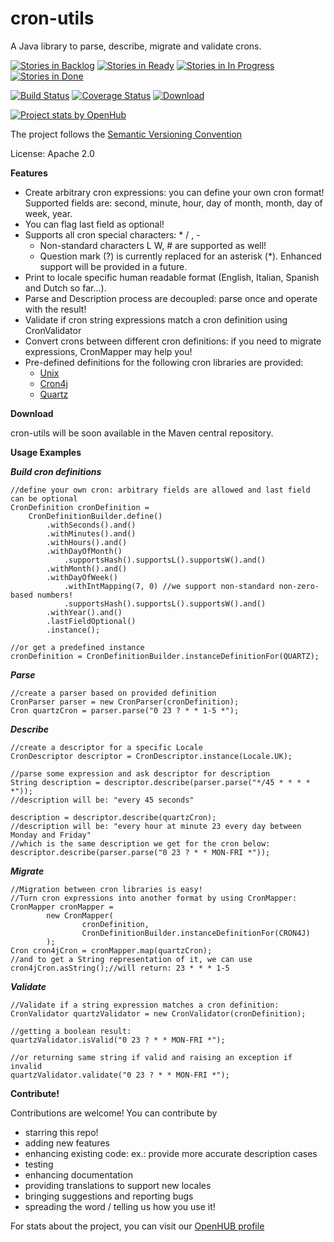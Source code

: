 cron-utils
===========
A Java library to parse, describe, migrate and validate crons.

[![Stories in Backlog](https://badge.waffle.io/jmrozanec/cron-utils.svg?label=backlog&title=Backlog)](http://waffle.io/jmrozanec/cron-utils)
[![Stories in Ready](https://badge.waffle.io/jmrozanec/cron-utils.svg?label=ready&title=Ready)](http://waffle.io/jmrozanec/cron-utils)
[![Stories in In Progress](https://badge.waffle.io/jmrozanec/cron-utils.svg?label=inprogress&title=InProgress)](http://waffle.io/jmrozanec/cron-utils)
[![Stories in Done](https://badge.waffle.io/jmrozanec/cron-utils.svg?label=done&title=Done)](http://waffle.io/jmrozanec/cron-utils)

[![Build Status](https://travis-ci.org/jmrozanec/cron-utils.png?branch=master)](https://travis-ci.org/jmrozanec/cron-utils)
[![Coverage Status](https://coveralls.io/repos/jmrozanec/cron-utils/badge.png)](https://coveralls.io/r/jmrozanec/cron-utils)
[ ![Download](https://api.bintray.com/packages/jmrozanec/cron-utils/cron-utils/images/download.png) ](https://bintray.com/jmrozanec/cron-utils/cron-utils/_latestVersion)

[![Project stats by OpenHub](https://www.openhub.net/p/cron-utils/widgets/project_thin_badge.gif)](https://www.openhub.net/p/cron-utils/)

The project follows the [Semantic Versioning Convention](http://semver.org/)

License: Apache 2.0

**Features**

 * Create arbitrary cron expressions: you can define your own cron format! Supported fields are: second, minute, hour, day of month, month, day of week, year.
 * You can flag last field as optional!
 * Supports all cron special characters: * / , -
    * Non-standard characters L W, # are supported as well!
    * Question mark (?) is currently replaced for an asterisk (*). Enhanced support will be provided in a future.
 * Print to locale specific human readable format (English, Italian, Spanish and Dutch so far...).
 * Parse and Description process are decoupled: parse once and operate with the result!
 * Validate if cron string expressions match a cron definition using CronValidator
 * Convert crons between different cron definitions: if you need to migrate expressions, CronMapper may help you!
 * Pre-defined definitions for the following cron libraries are provided:
    * [Unix](http://www.unix.com/man-page/linux/5/crontab/)
    * [Cron4j](http://www.sauronsoftware.it/projects/cron4j/)
    * [Quartz](http://quartz-scheduler.org/)

**Download**

cron-utils will be soon available in the Maven central repository.

**Usage Examples**

***Build cron definitions***

    //define your own cron: arbitrary fields are allowed and last field can be optional
    CronDefinition cronDefinition =
        CronDefinitionBuilder.define()
            .withSeconds().and()
            .withMinutes().and()
            .withHours().and()
            .withDayOfMonth()
                .supportsHash().supportsL().supportsW().and()
            .withMonth().and()
            .withDayOfWeek()
                .withIntMapping(7, 0) //we support non-standard non-zero-based numbers!
                .supportsHash().supportsL().supportsW().and()
            .withYear().and()
            .lastFieldOptional()
            .instance();

    //or get a predefined instance
    cronDefinition = CronDefinitionBuilder.instanceDefinitionFor(QUARTZ);

***Parse***

    //create a parser based on provided definition
    CronParser parser = new CronParser(cronDefinition);
    Cron quartzCron = parser.parse("0 23 ? * * 1-5 *");

***Describe***

    //create a descriptor for a specific Locale
    CronDescriptor descriptor = CronDescriptor.instance(Locale.UK);

    //parse some expression and ask descriptor for description
    String description = descriptor.describe(parser.parse("*/45 * * * * *"));
    //description will be: "every 45 seconds"

    description = descriptor.describe(quartzCron);
    //description will be: "every hour at minute 23 every day between Monday and Friday"
    //which is the same description we get for the cron below:
    descriptor.describe(parser.parse("0 23 ? * * MON-FRI *"));

***Migrate***

    //Migration between cron libraries is easy!
    //Turn cron expressions into another format by using CronMapper:
    CronMapper cronMapper =
            new CronMapper(
                    cronDefinition,
                    CronDefinitionBuilder.instanceDefinitionFor(CRON4J)
            );
    Cron cron4jCron = cronMapper.map(quartzCron);
    //and to get a String representation of it, we can use
    cron4jCron.asString();//will return: 23 * * * 1-5

***Validate***

    //Validate if a string expression matches a cron definition:
    CronValidator quartzValidator = new CronValidator(cronDefinition);

    //getting a boolean result:
    quartzValidator.isValid("0 23 ? * * MON-FRI *");

    //or returning same string if valid and raising an exception if invalid
    quartzValidator.validate("0 23 ? * * MON-FRI *");



**Contribute!**

Contributions are welcome! You can contribute by
 * starring this repo!
 * adding new features
 * enhancing existing code: ex.: provide more accurate description cases
 * testing
 * enhancing documentation
 * providing translations to support new locales
 * bringing suggestions and reporting bugs
 * spreading the word / telling us how you use it!


For stats about the project, you can visit our [OpenHUB profile](https://www.openhub.net/p/cron-utils)
